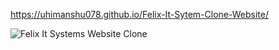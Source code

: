 https://uhimanshu078.github.io/Felix-It-Sytem-Clone-Website/

![Felix It Systems Website Clone](https://github.com/user-attachments/assets/64f6fb45-94f5-4228-b96c-8e0138ec4e3c)
